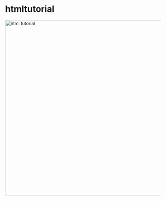 # htmltutorial
<img width="571" alt="html tutorial" src="https://user-images.githubusercontent.com/64640469/160815447-ef18366b-89c1-4f03-baff-0ce9ebd63a3c.png">
